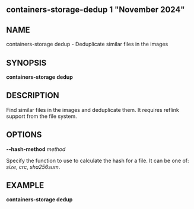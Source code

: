 ## containers-storage-dedup 1 "November 2024"

## NAME
containers-storage dedup - Deduplicate similar files in the images

## SYNOPSIS
**containers-storage** **dedup**

## DESCRIPTION
Find similar files in the images and deduplicate them.  It requires reflink support from the file system.

## OPTIONS
**--hash-method** *method*

Specify the function to use to calculate the hash for a file.  It can be one of: *size*, *crc*, *sha256sum*.

## EXAMPLE
**containers-storage dedup**
